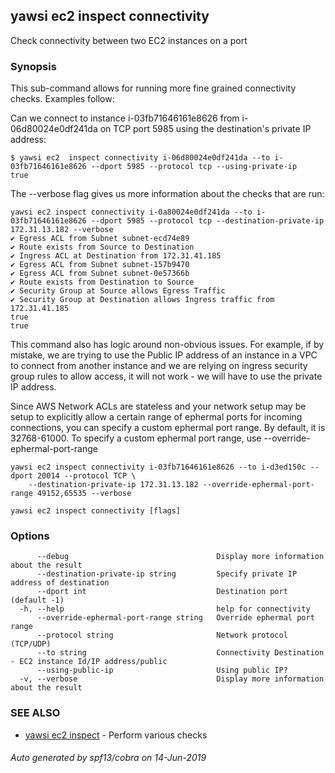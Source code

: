 ## yawsi ec2 inspect connectivity

Check connectivity between two EC2 instances on a port

### Synopsis


This sub-command allows for running more fine grained connectivity checks. Examples follow:

Can we connect to instance i-03fb71646161e8626 from i-06d80024e0df241da on TCP port 5985 using the
destination's private IP address:



	$ yawsi ec2  inspect connectivity i-06d80024e0df241da --to i-03fb71646161e8626 --dport 5985 --protocol tcp --using-private-ip
	true


The --verbose flag gives us more information about the checks that are run:


	yawsi ec2 inspect connectivity i-0a80024e0df241da --to i-03fb71646161e8626 --dport 5985 --protocol tcp --destination-private-ip 172.31.13.182 --verbose
	✔ Egress ACL from Subnet subnet-ecd74e89
	✔ Route exists from Source to Destination
	✔ Ingress ACL at Destination from 172.31.41.185
	✔ Egress ACL from Subnet subnet-157b9470
	✔ Egress ACL from Subnet subnet-0e57366b
	✔ Route exists from Destination to Source
	✔ Security Group at Source allows Egress Traffic
	✔ Security Group at Destination allows Ingress traffic from 172.31.41.185
	true
	true


This command also has logic around non-obvious issues. For example, if by mistake, we are trying to
use the Public IP address of an instance in a VPC to connect from another instance and we are relying on
ingress security group rules to allow access, it will not work - we will have to use the private IP address.


Since AWS Network ACLs are stateless and your network setup may be setup to explicitly allow a certain range
of ephermal ports for incoming connections, you can specify a custom ephermal port range. By default, it is
32768-61000. To specify a custom ephermal port range, use --override-ephermal-port-range


	yawsi ec2 inspect connectivity i-03fb71646161e8626 --to i-d3ed150c --dport 20014 --protocol TCP \
		--destination-private-ip 172.31.13.182 --override-ephermal-port-range 49152,65535 --verbose
	

```
yawsi ec2 inspect connectivity [flags]
```

### Options

```
      --debug                                 Display more information about the result
      --destination-private-ip string         Specify private IP address of destination
      --dport int                             Destination port (default -1)
  -h, --help                                  help for connectivity
      --override-ephermal-port-range string   Override ephermal port range
      --protocol string                       Network protocol (TCP/UDP)
      --to string                             Connectivity Destination - EC2 instance Id/IP address/public
      --using-public-ip                       Using public IP?
  -v, --verbose                               Display more information about the result
```

### SEE ALSO
* [yawsi ec2 inspect](yawsi_ec2_inspect.md)	 - Perform various checks

###### Auto generated by spf13/cobra on 14-Jun-2019
